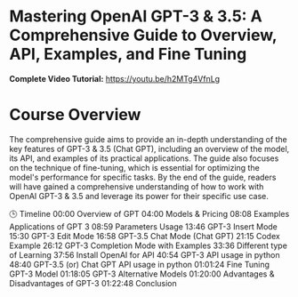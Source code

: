 # Mastering OpenAI GPT-3 & 3.5: A Comprehensive Guide to Overview, API, Examples, and Fine Tuning

**Complete Video Tutorial:** https://youtu.be/h2MTg4VfnLg

# Course Overview

The comprehensive guide aims to provide an in-depth understanding of the key features of GPT-3 & 3.5 (Chat GPT), including an overview of the model, its API, and examples of its practical applications. The guide also focuses on the technique of fine-tuning, which is essential for optimizing the model's performance for specific tasks. By the end of the guide, readers will have gained a comprehensive understanding of how to work with OpenAI GPT-3 & 3.5 and leverage its power for their specific use case.

🕒 Timeline
00:00 Overview of GPT
04:00 Models & Pricing
08:08 Examples Applications of GPT 3
08:59 Parameters Usage
13:46 GPT-3 Insert Mode
15:30 GPT-3 Edit Mode
16:58 GPT-3.5 Chat Mode (Chat GPT)
21:15 Codex Example
26:12 GPT-3 Completion Mode with Examples
33:36 Different type of Learning
37:56 Install OpenAI for API
40:54 GPT-3 API usage in python
48:40 GPT-3.5 (or) Chat GPT API usage in python
01:01:24 Fine Tuning GPT-3 Model
01:18:05 GPT-3 Alternative Models
01:20:00 Advantages & Disadvantages of GPT-3
01:22:48 Conclusion